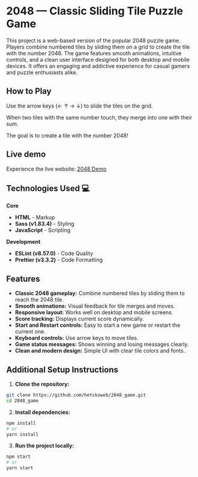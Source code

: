 # 2048 — Classic Sliding Tile Puzzle Game
This project is a web-based version of the popular 2048 puzzle game. Players combine numbered tiles by sliding them on a grid to create the tile with the number 2048. The game features smooth animations, intuitive controls, and a clean user interface designed for both desktop and mobile devices. It offers an engaging and addictive experience for casual gamers and puzzle enthusiasts alike.

## How to Play

Use the arrow keys (← ↑ → ↓) to slide the tiles on the grid.

When two tiles with the same number touch, they merge into one with their sum.

The goal is to create a tile with the number 2048!

## Live demo

Experience the live website: [2048 Demo](https://hetskoweb.github.io/2048_game)

## Technologies Used 💻

**Core**
* **HTML** - Markup
* **Sass (v1.83.4)** - Styling
* **JavaScript** - Scripting

**Development**
* **ESLint (v8.57.0)** - Code Quality
* **Prettier (v3.3.2)** - Code Formatting

## Features

- **Classic 2048 gameplay:** Combine numbered tiles by sliding them to reach the 2048 tile.
- **Smooth animations:** Visual feedback for tile merges and moves.
- **Responsive layout:** Works well on desktop and mobile screens.
- **Score tracking:** Displays current score dynamically.
- **Start and Restart controls:** Easy to start a new game or restart the current one.
- **Keyboard controls:** Use arrow keys to move tiles.
- **Game status messages:** Shows winning and losing messages clearly.
- **Clean and modern design:** Simple UI with clear tile colors and fonts.

## Additional Setup Instructions

1. **Clone the repository:**
```bash
git clone https://github.com/hetskoweb/2048_game.git
cd 2048_game
```

2. **Install dependencies:**
```bash
npm install
# or
yarn install
```

3. **Run the project locally:**
```bash
npm start
# or
yarn start
```
